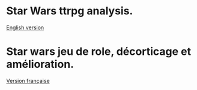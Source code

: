 # Star Wars ttrpg analysis.
[English version](english.md)
# Star wars jeu de role, décorticage et amélioration.
[Version française](french.md) 